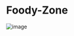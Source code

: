 # Foody-Zone

![image](https://github.com/vaishnavwalke/Foody-Zone/assets/84281792/529e3c15-a883-4579-8fa5-ae942bc7f20e)
